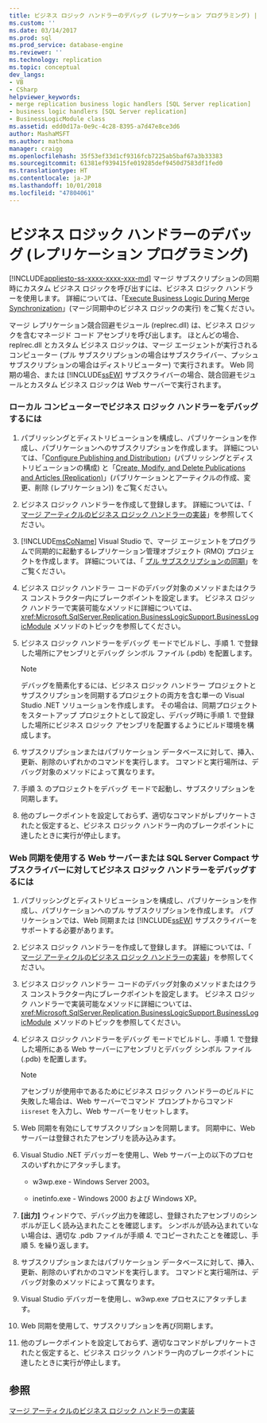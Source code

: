 ```yaml
---
title: ビジネス ロジック ハンドラーのデバッグ (レプリケーション プログラミング) | Microsoft Docs
ms.custom: ''
ms.date: 03/14/2017
ms.prod: sql
ms.prod_service: database-engine
ms.reviewer: ''
ms.technology: replication
ms.topic: conceptual
dev_langs:
- VB
- CSharp
helpviewer_keywords:
- merge replication business logic handlers [SQL Server replication]
- business logic handlers [SQL Server replication]
- BusinessLogicModule class
ms.assetid: edd0d17a-0e9c-4c28-8395-a7d47e8ce3d6
author: MashaMSFT
ms.author: mathoma
manager: craigg
ms.openlocfilehash: 35f53ef33d1cf9316fcb7225ab5baf67a3b33383
ms.sourcegitcommit: 61381ef939415fe019285def9450d7583df1fed0
ms.translationtype: HT
ms.contentlocale: ja-JP
ms.lasthandoff: 10/01/2018
ms.locfileid: "47804061"
---
```

# <a name="debug-a-business-logic-handler-replication-programming"></a>ビジネス ロジック ハンドラーのデバッグ (レプリケーション プログラミング)
[!INCLUDE[appliesto-ss-xxxx-xxxx-xxx-md](../../includes/appliesto-ss-xxxx-xxxx-xxx-md.md)]
  マージ サブスクリプションの同期時にカスタム ビジネス ロジックを呼び出すには、ビジネス ロジック ハンドラーを使用します。 詳細については、「[Execute Business Logic During Merge Synchronization](../../relational-databases/replication/merge/execute-business-logic-during-merge-synchronization.md)」(マージ同期中のビジネス ロジックの実行) をご覧ください。  
  
 マージ レプリケーション競合回避モジュール (replrec.dll) は、ビジネス ロジックを含むマネージド コード アセンブリを呼び出します。 ほとんどの場合、replrec.dll とカスタム ビジネス ロジックは、マージ エージェントが実行されるコンピューター (プル サブスクリプションの場合はサブスクライバー、プッシュ サブスクリプションの場合はディストリビューター) で実行されます。 Web 同期の場合、または [!INCLUDE[ssEW](../../includes/ssew-md.md)] サブスクライバーの場合、競合回避モジュールとカスタム ビジネス ロジックは Web サーバーで実行されます。  
  
### <a name="to-debug-a-business-logic-handler-on-a-local-computer"></a>ローカル コンピューターでビジネス ロジック ハンドラーをデバッグするには  
  
1.  パブリッシングとディストリビューションを構成し、パブリケーションを作成し、パブリケーションへのサブスクリプションを作成します。 詳細については、「[Configure Publishing and Distribution](../../relational-databases/replication/configure-publishing-and-distribution.md)」(パブリッシングとディストリビューションの構成) と「[Create, Modify, and Delete Publications and Articles &#40;Replication&#41;](../../relational-databases/replication/publish/create-modify-and-delete-publications-and-articles-replication.md)」(パブリケーションとアーティクルの作成、変更、削除 (レプリケーション)) をご覧ください。  
  
2.  ビジネス ロジック ハンドラーを作成して登録します。 詳細については、「 [マージ アーティクルのビジネス ロジック ハンドラーの実装](../../relational-databases/replication/implement-a-business-logic-handler-for-a-merge-article.md)」を参照してください。  
  
3.  [!INCLUDE[msCoName](../../includes/msconame-md.md)] Visual Studio で、マージ エージェントをプログラムで同期的に起動するレプリケーション管理オブジェクト (RMO) プロジェクトを作成します。 詳細については、「 [プル サブスクリプションの同期](../../relational-databases/replication/synchronize-a-pull-subscription.md)」をご覧ください。  
  
4.  ビジネス ロジック ハンドラー コードのデバッグ対象のメソッドまたはクラス コンストラクター内にブレークポイントを設定します。 ビジネス ロジック ハンドラーで実装可能なメソッドに詳細については、 <xref:Microsoft.SqlServer.Replication.BusinessLogicSupport.BusinessLogicModule> メソッドのトピックを参照してください。  
  
5.  ビジネス ロジック ハンドラーをデバッグ モードでビルドし、手順 1. で登録した場所にアセンブリとデバッグ シンボル ファイル (.pdb) を配置します。  
  
    > [!NOTE]  
    >  デバッグを簡素化するには、ビジネス ロジック ハンドラー プロジェクトとサブスクリプションを同期するプロジェクトの両方を含む単一の Visual Studio .NET ソリューションを作成します。 その場合は、同期プロジェクトをスタートアップ プロジェクトとして設定し、デバッグ時に手順 1. で登録した場所にビジネス ロジック アセンブリを配置するようにビルド環境を構成します。  
  
6.  サブスクリプションまたはパブリケーション データベースに対して、挿入、更新、削除のいずれかのコマンドを実行します。 コマンドと実行場所は、デバッグ対象のメソッドによって異なります。  
  
7.  手順 3. のプロジェクトをデバッグ モードで起動し、サブスクリプションを同期します。  
  
8.  他のブレークポイントを設定しておらず、適切なコマンドがレプリケートされたと仮定すると、ビジネス ロジック ハンドラー内のブレークポイントに達したときに実行が停止します。  
  
### <a name="to-debug-a-business-logic-handler-on-a-web-server-using-web-synchronization-or-for-a-sql-server-compact-subscriber"></a>Web 同期を使用する Web サーバーまたは SQL Server Compact サブスクライバーに対してビジネス ロジック ハンドラーをデバッグするには  
  
1.  パブリッシングとディストリビューションを構成し、パブリケーションを作成し、パブリケーションへのプル サブスクリプションを作成します。 パブリケーションでは、Web 同期または [!INCLUDE[ssEW](../../includes/ssew-md.md)] サブスクライバーをサポートする必要があります。  
  
2.  ビジネス ロジック ハンドラーを作成して登録します。 詳細については、「 [マージ アーティクルのビジネス ロジック ハンドラーの実装](../../relational-databases/replication/implement-a-business-logic-handler-for-a-merge-article.md)」を参照してください。  
  
3.  ビジネス ロジック ハンドラー コードのデバッグ対象のメソッドまたはクラス コンストラクター内にブレークポイントを設定します。 ビジネス ロジック ハンドラーで実装可能なメソッドに詳細については、 <xref:Microsoft.SqlServer.Replication.BusinessLogicSupport.BusinessLogicModule> メソッドのトピックを参照してください。  
  
4.  ビジネス ロジック ハンドラーをデバッグ モードでビルドし、手順 1. で登録した場所にある Web サーバーにアセンブリとデバッグ シンボル ファイル (.pdb) を配置します。  
  
    > [!NOTE]  
    >  アセンブリが使用中であるためにビジネス ロジック ハンドラーのビルドに失敗した場合は、Web サーバーでコマンド プロンプトからコマンド `iisreset` を入力し、Web サーバーをリセットします。  
  
5.  Web 同期を有効にしてサブスクリプションを同期します。 同期中に、Web サーバーは登録されたアセンブリを読み込みます。  
  
6.  Visual Studio .NET デバッガーを使用し、Web サーバー上の以下のプロセスのいずれかにアタッチします。  
  
    -   w3wp.exe - Windows Server 2003。  
  
    -   inetinfo.exe - Windows 2000 および Windows XP。  
  
7.  **[出力]** ウィンドウで、デバッグ出力を確認し、登録されたアセンブリのシンボルが正しく読み込まれたことを確認します。 シンボルが読み込まれていない場合は、適切な .pdb ファイルが手順 4. でコピーされたことを確認し、手順 5. を繰り返します。  
  
8.  サブスクリプションまたはパブリケーション データベースに対して、挿入、更新、削除のいずれかのコマンドを実行します。 コマンドと実行場所は、デバッグ対象のメソッドによって異なります。  
  
9. Visual Studio デバッガーを使用し、w3wp.exe プロセスにアタッチします。  
  
10. Web 同期を使用して、サブスクリプションを再び同期します。  
  
11. 他のブレークポイントを設定しておらず、適切なコマンドがレプリケートされたと仮定すると、ビジネス ロジック ハンドラー内のブレークポイントに達したときに実行が停止します。  
  
## <a name="see-also"></a>参照  
 [マージ アーティクルのビジネス ロジック ハンドラーの実装](../../relational-databases/replication/implement-a-business-logic-handler-for-a-merge-article.md)  
  
  
